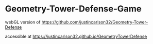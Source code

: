 ﻿# Geometry-Tower-Defense-Game

webGL version of https://github.com/justincarlson32/Geometry-Tower-Defense

accessible at https://justincarlson32.github.io/GeometryTowerDefense
